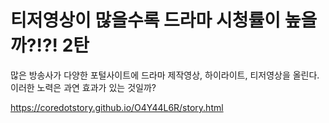  티저영상이 많을수록 드라마 시청률이 높을까?!?! 2탄
=====

많은 방송사가 다양한 포털사이트에 드라마 제작영상, 하이라이트, 티저영상을 올린다. 이러한 노력은 과연 효과가 있는 것일까?

<a href='https://coredotstory.github.io/O4Y44L6R/story.html'>https://coredotstory.github.io/O4Y44L6R/story.html</a>